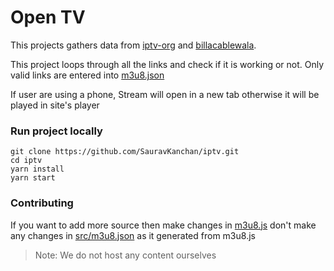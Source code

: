 # Open TV

This projects gathers data from [iptv-org](https://github.com/iptv-org/iptv) and [billacablewala](https://github.com/billacablewala/m3u8).

This project loops through all the links and check if it is working or not. Only valid links are entered into [m3u8.json](https://github.com/SauravKanchan/iptv/blob/master/src/m3u8.json)

If user are using a phone, Stream will open in a new tab otherwise it will be played in site's player
### Run project locally
```shell script
git clone https://github.com/SauravKanchan/iptv.git
cd iptv
yarn install
yarn start
```

### Contributing
If you want to add more source then make changes in [m3u8.js](https://github.com/SauravKanchan/iptv/blob/master/m3u8.js) don't make any changes in [src/m3u8.json](https://github.com/SauravKanchan/iptv/blob/master/src/m3u8.json) as it generated from m3u8.js

> Note: We do not host any content ourselves
